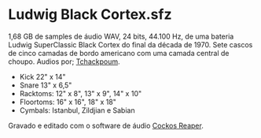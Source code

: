 # Ludwig Black Cortex.sfz

1,68 GB de samples de áudio WAV, 24 bits, 44.100 Hz, de uma bateria Ludwig SuperClassic Black Cortex do final da década de 1970. Sete cascos de cinco camadas de bordo americano com uma camada central de choupo. Audios por; <a href="https://www.tchackpoum.com/" target="_blank">Tchackpoum</a>.

* Kick 22" x 14"
* Snare 13" x 6,5"
* Racktoms: 12" x 8", 13" x 9", 14" x 10"
* Floortoms: 16" x 16", 18" x 18"
* Cymbals: Istanbul, Zildjian e Sabian

Gravado e editado com o software de áudio <a href="https://www.reaper.fm" target="_blank">Cockos Reaper</a>.
